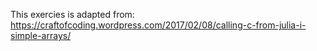 This exercies is adapted from:
https://craftofcoding.wordpress.com/2017/02/08/calling-c-from-julia-i-simple-arrays/
